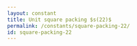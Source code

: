 ```yaml
---
layout: constant
title: Unit square packing $s(22)$
permalink: /constants/square-packing-22/
id: square-packing-22
---
```

